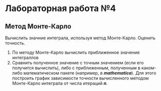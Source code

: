# Лабораторная работа №4
## Метод Монте-Карло
Вычислить значние интеграла, используя метод Монте-Карло. Оценить точность.
1. По методу Монте-Карло вычислить приближенное значения интеграллов
2. Сравнить полученное значение с точным значением (если его получится вычислить), либо с приближенным, полученным в каком-либо математическом пакете (например, в ***mathematica***). Для этого построить график зависимости точности вычисленного методом Монте-Карло интеграла от числа итераций ***n***.